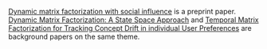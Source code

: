 [Dynamic matrix factorization with social influence](http://arxiv.org/abs/1604.06194) is a preprint paper.
[Dynamic Matrix Factorization: A State Space Approach](http://arxiv.org/abs/1110.2098) and 
[Temporal Matrix Factorization for Tracking Concept Drift in individual User Preferences](http://arxiv.org/abs/1510.05263) are background papers on the same theme.